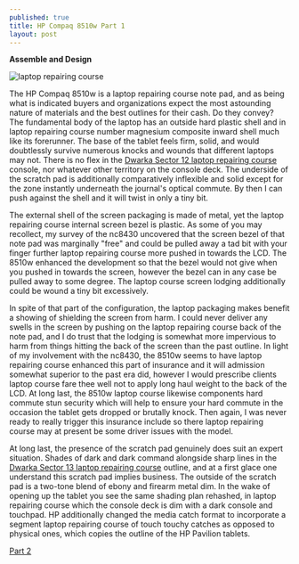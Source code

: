 ```yaml
---
published: true
title: HP Compaq 8510w Part 1
layout: post
---
```

<p><b>Assemble and Design</b></p> 

<img src="https://cdn-images-1.medium.com/max/533/1*RRQCHfIJjNAIzpNkZLBDvg.jpeg
" alt="laptop repairing course">

The HP Compaq 8510w is a laptop repairing course note pad, and as being what is indicated buyers and organizations expect the most astounding nature of materials and the best outlines for their cash. Do they convey? 
The fundamental body of the laptop has an outside hard plastic shell and in laptop repairing course number magnesium composite inward shell much like its forerunner. The base of the tablet feels firm, solid, and would doubtlessly survive numerous knocks and wounds that different laptops may not. There is no flex in the <a href="http://www.laptop-repairingcourse.com">Dwarka Sector 12 laptop repairing course</a> console, nor whatever other territory on the console deck. The underside of the scratch pad is additionally comparatively inflexible and solid except for the zone instantly underneath the journal's optical commute. By then I can push against the shell and it will twist in only a tiny bit. 

The external shell of the screen packaging is made of metal, yet the laptop repairing course internal screen bezel is plastic. As some of you may recollect, my survey of the nc8430 uncovered that the screen bezel of that note pad was marginally "free" and could be pulled away a tad bit with your finger further laptop repairing course more pushed in towards the LCD. The 8510w enhanced the development so that the bezel would not give when you pushed in towards the screen, however the bezel can in any case be pulled away to some degree. The laptop course screen lodging additionally could be wound a tiny bit excessively. 

In spite of that part of the configuration, the laptop packaging makes benefit a showing of shielding the screen from harm. I could never deliver any swells in the screen by pushing on the laptop repairing course back of the note pad, and I do trust that the lodging is somewhat more impervious to harm from things hitting the back of the screen than the past outline. In light of my involvement with the nc8430, the 8510w seems to have laptop repairing course enhanced this part of insurance and it will admission somewhat superior to the past era did, however I would prescribe clients laptop course fare thee well not to apply long haul weight to the back of the LCD. 
At long last, the 8510w laptop course likewise components hard commute stun security which will help to ensure your hard commute in the occasion the tablet gets dropped or brutally knock. Then again, I was never ready to really trigger this insurance include so there laptop repairing course may at present be some driver issues with the model. 

At long last, the presence of the scratch pad genuinely does suit an expert situation. Shades of dark and dark command alongside sharp lines in the <a href="http://www.laptop-repairingcourse.com">Dwarka Sector 13 laptop repairing course</a> outline, and at a first glace one understand this scratch pad implies business. The outside of the scratch pad is a two-tone blend of ebony and firearm metal dim. In the wake of opening up the tablet you see the same shading plan rehashed, in laptop repairing course which the console deck is dim with a dark console and touchpad. HP additionally changed the media catch format to incorporate a segment laptop repairing course of touch touchy catches as opposed to physical ones, which copies the outline of the HP Pavilion tablets.

<a href="http://vanyavern.github.io/2015/09/14/hp-compaq-8510w-part-2.html">Part 2</a>
